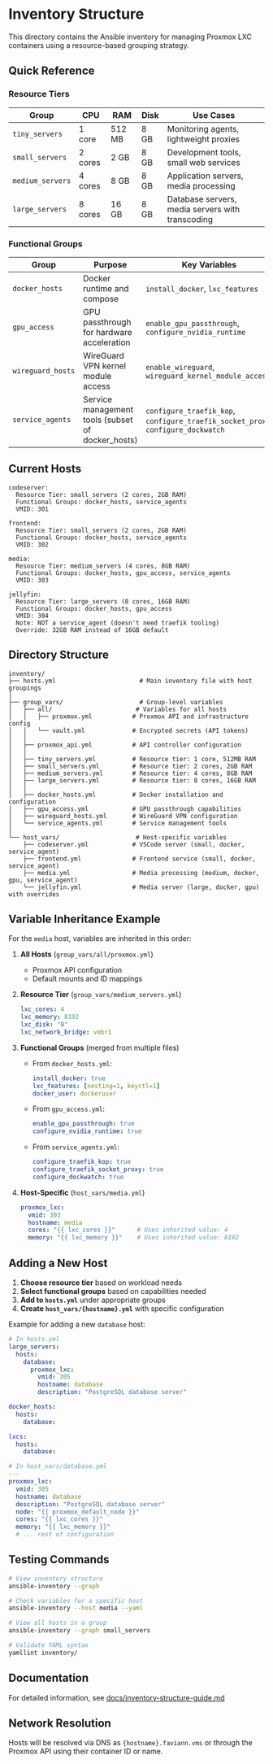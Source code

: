 # Inventory Structure

This directory contains the Ansible inventory for managing Proxmox LXC containers using a resource-based grouping strategy.

## Quick Reference

### Resource Tiers

| Group | CPU | RAM | Disk | Use Cases |
|-------|-----|-----|------|-----------|
| `tiny_servers` | 1 core | 512 MB | 8 GB | Monitoring agents, lightweight proxies |
| `small_servers` | 2 cores | 2 GB | 8 GB | Development tools, small web services |
| `medium_servers` | 4 cores | 8 GB | 8 GB | Application servers, media processing |
| `large_servers` | 8 cores | 16 GB | 8 GB | Database servers, media servers with transcoding |

### Functional Groups

| Group | Purpose | Key Variables |
|-------|---------|---------------|
| `docker_hosts` | Docker runtime and compose | `install_docker`, `lxc_features` |
| `gpu_access` | GPU passthrough for hardware acceleration | `enable_gpu_passthrough`, `configure_nvidia_runtime` |
| `wireguard_hosts` | WireGuard VPN kernel module access | `enable_wireguard`, `wireguard_kernel_module_access` |
| `service_agents` | Service management tools (subset of docker_hosts) | `configure_traefik_kop`, `configure_traefik_socket_proxy`, `configure_dockwatch` |

## Current Hosts

```
codeserver:
  Resource Tier: small_servers (2 cores, 2GB RAM)
  Functional Groups: docker_hosts, service_agents
  VMID: 301

frontend:
  Resource Tier: small_servers (2 cores, 2GB RAM)
  Functional Groups: docker_hosts, service_agents
  VMID: 302

media:
  Resource Tier: medium_servers (4 cores, 8GB RAM)
  Functional Groups: docker_hosts, gpu_access, service_agents
  VMID: 303

jellyfin:
  Resource Tier: large_servers (8 cores, 16GB RAM)
  Functional Groups: docker_hosts, gpu_access
  VMID: 304
  Note: NOT a service_agent (doesn't need traefik tooling)
  Override: 32GB RAM instead of 16GB default
```

## Directory Structure

```
inventory/
├── hosts.yml                       # Main inventory file with host groupings
│
├── group_vars/                     # Group-level variables
│   ├── all/                       # Variables for all hosts
│   │   ├── proxmox.yml           # Proxmox API and infrastructure config
│   │   └── vault.yml             # Encrypted secrets (API tokens)
│   │
│   ├── proxmox_api.yml           # API controller configuration
│   │
│   ├── tiny_servers.yml          # Resource tier: 1 core, 512MB RAM
│   ├── small_servers.yml         # Resource tier: 2 cores, 2GB RAM
│   ├── medium_servers.yml        # Resource tier: 4 cores, 8GB RAM
│   ├── large_servers.yml         # Resource tier: 8 cores, 16GB RAM
│   │
│   ├── docker_hosts.yml          # Docker installation and configuration
│   ├── gpu_access.yml            # GPU passthrough capabilities
│   ├── wireguard_hosts.yml       # WireGuard VPN configuration
│   └── service_agents.yml        # Service management tools
│
└── host_vars/                     # Host-specific variables
    ├── codeserver.yml            # VSCode server (small, docker, service_agent)
    ├── frontend.yml              # Frontend service (small, docker, service_agent)
    ├── media.yml                 # Media processing (medium, docker, gpu, service_agent)
    └── jellyfin.yml              # Media server (large, docker, gpu) with overrides
```

## Variable Inheritance Example

For the `media` host, variables are inherited in this order:

1. **All Hosts** (`group_vars/all/proxmox.yml`)
   - Proxmox API configuration
   - Default mounts and ID mappings

2. **Resource Tier** (`group_vars/medium_servers.yml`)
   ```yaml
   lxc_cores: 4
   lxc_memory: 8192
   lxc_disk: "8"
   lxc_network_bridge: vmbr1
   ```

3. **Functional Groups** (merged from multiple files)
   - From `docker_hosts.yml`:
     ```yaml
     install_docker: true
     lxc_features: [nesting=1, keyctl=1]
     docker_user: dockeruser
     ```
   - From `gpu_access.yml`:
     ```yaml
     enable_gpu_passthrough: true
     configure_nvidia_runtime: true
     ```
   - From `service_agents.yml`:
     ```yaml
     configure_traefik_kop: true
     configure_traefik_socket_proxy: true
     configure_dockwatch: true
     ```

4. **Host-Specific** (`host_vars/media.yml`)
   ```yaml
   proxmox_lxc:
     vmid: 303
     hostname: media
     cores: "{{ lxc_cores }}"      # Uses inherited value: 4
     memory: "{{ lxc_memory }}"    # Uses inherited value: 8192
   ```

## Adding a New Host

1. **Choose resource tier** based on workload needs
2. **Select functional groups** based on capabilities needed
3. **Add to `hosts.yml`** under appropriate groups
4. **Create `host_vars/{hostname}.yml`** with specific configuration

Example for adding a new `database` host:

```yaml
# In hosts.yml
large_servers:
  hosts:
    database:
      proxmox_lxc:
        vmid: 305
        hostname: database
        description: "PostgreSQL database server"

docker_hosts:
  hosts:
    database:

lxcs:
  hosts:
    database:
```

```yaml
# In host_vars/database.yml
---
proxmox_lxc:
  vmid: 305
  hostname: database
  description: "PostgreSQL database server"
  node: "{{ proxmox_default_node }}"
  cores: "{{ lxc_cores }}"
  memory: "{{ lxc_memory }}"
  # ... rest of configuration
```

## Testing Commands

```bash
# View inventory structure
ansible-inventory --graph

# Check variables for a specific host
ansible-inventory --host media --yaml

# View all hosts in a group
ansible-inventory --graph small_servers

# Validate YAML syntax
yamllint inventory/
```

## Documentation

For detailed information, see [docs/inventory-structure-guide.md](../docs/inventory-structure-guide.md)

## Network Resolution

Hosts will be resolved via DNS as `{hostname}.faviann.vms` or through the Proxmox API using their container ID or name.
